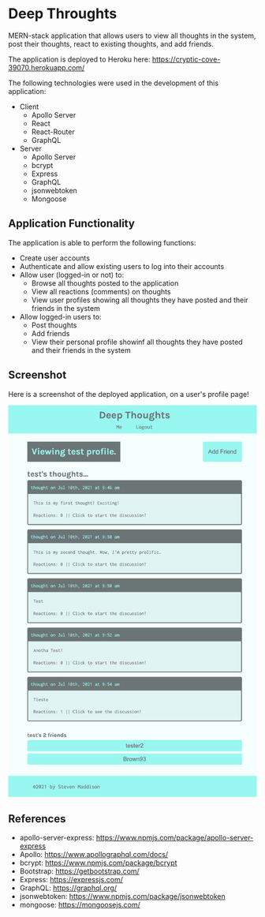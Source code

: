 # Deep Throughts

MERN-stack application that allows users to view all thoughts in the system, post their thoughts, react to existing thoughts, and add friends.

The application is deployed to Heroku here: https://cryptic-cove-39070.herokuapp.com/

The following technologies were used in the development of this application:

- Client
  - Apollo Server
  - React
  - React-Router
  - GraphQL
- Server
  - Apollo Server
  - bcrypt
  - Express
  - GraphQL
  - jsonwebtoken
  - Mongoose

## Application Functionality

The application is able to perform the following functions:

- Create user accounts
- Authenticate and allow existing users to log into their accounts
- Allow user (logged-in or not) to:
  - Browse all thoughts posted to the application
  - View all reactions (comments) on thoughts
  - View user profiles showing all thoughts they have posted and their friends in the system
- Allow logged-in users to:
  - Post thoughts
  - Add friends
  - View their personal profile showinf all thoughts they have posted and their friends in the system

## Screenshot

Here is a screenshot of the deployed application, on a user's profile page!

<img src="assets/deep-thoughts-screenshot.png" alt="Screenshot of Deployed Site"/>

## References

- apollo-server-express: https://www.npmjs.com/package/apollo-server-express
- Apollo: https://www.apollographql.com/docs/
- bcrypt: https://www.npmjs.com/package/bcrypt
- Bootstrap: https://getbootstrap.com/
- Express: https://expressjs.com/
- GraphQL: https://graphql.org/
- jsonwebtoken: https://www.npmjs.com/package/jsonwebtoken
- mongoose: https://mongoosejs.com/
